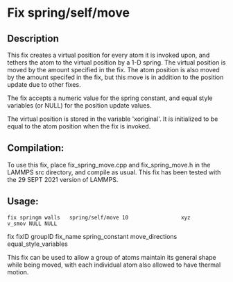 # Fix spring/self/move

## Description
This fix creates a virtual position for every atom it is invoked upon,
and tethers the atom to the virtual position by a 1-D spring. The virtual
position is moved by the amount specified in the fix. The atom position is
also moved by the amount specifed in the fix, but this move is in addition 
to the position update due to other fixes. 

The fix accepts a numeric value for the spring constant, and equal style
variables (or NULL) for the position update values. 

The virtual position is stored in the variable 'xoriginal'. It is
initialized to be equal to the atom position when the fix is invoked.

## Compilation: 
To use this fix, place fix_spring_move.cpp and fix_spring_move.h 
in the LAMMPS src directory, and compile as usual. This fix has been tested
with the 29 SEPT 2021 version of LAMMPS.

## Usage: 
```
fix springm walls   spring/self/move 10                 xyz                v_smov NULL NULL
```
fix fixID   groupID fix_name         spring_constant    move_directions    equal_style_variables

This fix can be used to allow a group of atoms maintain its general shape
while being moved, with each individual atom also allowed to have thermal
motion.
